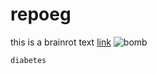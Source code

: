 # repoeg
this is a brainrot text
[link](https://www.youtube.com/)
![bomb](https://github.com/user-attachments/assets/e664faf9-1665-4f00-bb0f-efe0aecaad60)
```
diabetes
```
